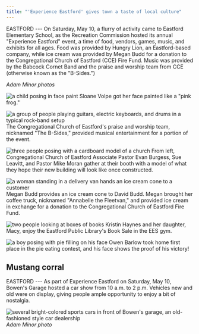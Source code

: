```yaml
---
title: "'Experience Eastford' gives town a taste of local culture"
---
```


EASTFORD --- On Saturday, May 10, a flurry of activity came to Eastford
Elementary School, as the Recreation Commission hosted its annual
"Experience Eastford" event, a time of food, vendors, games, music, and
exhibits for all ages. Food was provided by Hungry Lion, an
Eastford-based company, while ice cream was provided by Megan Budd for a
donation to the Congregational Church of Eastford (CCE) Fire Fund. Music
was provided by the Babcock Cornet Band and the praise and worship team
from CCE (otherwise known as the "B-Sides.")

*Adam Minor photos*

![a child posing in face paint](/assets/images/33-6-experience-eastford-2.jpg)
Sloane Volpe got her face painted like a "pink frog."

![a group of people playing guitars, electric keyboards, and drums in a typical rock-band setup](/assets/images/33-6-experience-eastford-3.jpg)
The Congregational Church of Eastford's praise and worship team,
nicknamed "The B-Sides," provided musical entertainment for a portion of
the event.

![three people posing with a cardboard model of a church](/assets/images/33-6-experience-eastford-4.jpg)
From left, Congregational Church of Eastford Associate Pastor Evan
Burgess, Sue Leavitt, and Pastor Mike Moran gather at their booth with a
model of what they hope their new building will look like once
constructed.

![a woman standing in a delivery van hands an ice cream cone to a customer](/assets/images/33-6-experience-eastford-5.jpg)
Megan Budd provides an ice cream cone to David Budd. Megan brought her
coffee truck, nicknamed "Annabelle the Fleetvan," and provided ice cream
in exchange for a donation to the Congregational Church of Eastford Fire
Fund.

![two people looking at boxes of books](/assets/images/33-6-experience-eastford-9.jpg)
Kristin Haynes and her daughter, Macy, enjoy the Eastford Public
Library's Book Sale in the EES gym.

![a boy posing with pie filling on his face](/assets/images/33-6-experience-eastford-12.jpg)
Owen Barlow took home first place in the pie eating contest, and his
face shows the proof of his victory!



<!-- I'm not sure where these images went

14\.

The Babcock Cornet Band provided musical entertainment for a portion of
the event.

15\.

Linnea Barlow and Abigail Budd peruse the many offerings of the Eastford
Public Library's Book Sale.

17\.

Addie Labonte is all smiles after winning one of several raffle baskets-->


## Mustang corral

EASTFORD --- As part of Experience Eastford on Saturday, May 10, Bowen's
Garage hosted a car show from 10 a.m. to 2 p.m. Vehicles new and old
were on display, giving people ample opportunity to enjoy a bit of
nostalgia.

![several bright-colored sports cars in front of Bowen's garage, an old-fashioned style car dealership](/assets/images/33-6-bowens-car-show.jpg)
*Adam Minor photo*
